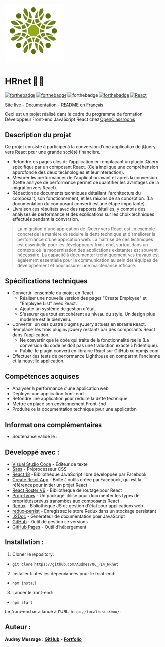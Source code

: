 ![HRnet](/public/logo192.png)

# HRnet 👥💼

[![forthebadge](https://forthebadge.com/images/badges/validated-html5.svg)](https://validator.w3.org/nu/?showsource=yes&showoutline=yes&showimagereport=yes&doc=https%3A%2F%2Faudmes.github.io%2FOC_P14_WealthHealth)
[![forthebadge](https://forthebadge.com/images/badges/uses-css.svg)](https://jigsaw.w3.org/css-validator/validator?uri=https%3A%2F%2Faudmes.github.io%2FOC_P14_WealthHealth%2F&profile=css3svg&usermedium=all&warning=1&vextwarning=&lang=fr)
![forthebadge](https://forthebadge.com/images/badges/uses-js.svg)
[![forthebadge](https://forthebadge.com/images/badges/uses-git.svg)](https://github.com/Audmes)
[![React](https://img.shields.io/badge/react-20232a?style=for-the-badge&logo=react&logocolor=61dafb)](https://reactjs.org/)

[Site live](https://audmes.github.io/OC_P14_HRnet/) - [Documentation](https://github.com/Audmes/OC_P14_HRnet) - <a href="#description-fr-">README en Français</a>

Ceci est un projet réalisé dans le cadre du programme de formation Développeur Front-end JavaScript React chez [OpenClassrooms](https://openclassrooms.com/fr/paths/516-developpeur-dapplication-javascript-react)

## Description du projet
Ce projet consiste à participer à la conversion d’une application de jQuery vers React pour une grande société financière.

- Refondre les pages clés de l’application en remplaçant un plugin jQuery spécifique par un composant React. (Cela implique une compréhension approfondie des deux technologies et leur interaction).
- Mesurer les performances de l'application avant et après la conversion. (Cette analyse de performance permet de quantifier les avantages de la migration vers React).
- Rédaction de documents techniques détaillant l'architecture du composant, son fonctionnement, et les raisons de sa conception. (La documentation du composant converti est une étape importante).
- Livraison des résultats avec des rapports détaillés, y compris des analyses de performance et des explications sur les choix techniques effectués pendant la conversion.

> La migration d'une application de jQuery vers React est un exemple concret de la manière de réduire la dette technique et d'améliorer la performance d'une application web. 
> La maîtrise de ces techniques est essentielle pour les développeurs front-end, surtout dans un contexte où la modernisation des applications existantes est souvent nécessaire. 
> La capacité à documenter techniquement vos travaux est également essentielle pour la communication au sein des équipes de développement et pour assurer une maintenance efficace.


## Spécifications techniques

-   Convertir l'ensemble du projet en React.
    -   Réaliser une nouvelle version des pages "Create Employee" et "Employee List" avec React.
    -   Ajouter un système de gestion d'état.
    -   S'assurer que tout est cohérent au niveau du style. Un design plus moderne est le bienvenu.
-   Convertir l'un des quatre plugins jQuery actuels en librairie React. Remplacer les trois plugins jQuery restants par des composants React dans l'application.
    -   Ne convertir que le code qui traite de la fonctionnalité réelle (La conversion du code ne doit pas une traduction exacte à l'identique).
    -   Publier le plugin converti en librairie React sur GitHub ou npmjs.com
-   Effectuer des tests de performance Lighthouse en comparant l'ancienne et la nouvelle application.

## Compétences acquises
- Analyser la performance d'une application web
- Déployer une application front-end
- Refondre une application pour réduire la dette technique
- Mettre en place son environnement Front-End
- Produire de la documentation technique pour une application

## Informations complémentaires
- Soutenance validé le :

## Développé avec :

-   [Visual Studio Code](https://code.visualstudio.com/) - Éditeur de texte
-   [Sass](https://sass-lang.com/) - Préprocesseur CSS
-   [React 18](https://fr.reactjs.org/) - Bibliothèque JavaScript libre développée par Facebook
-   [Create React App](https://create-react-app.dev/) - Boîte à outils créée par Facebook, qui est la référence pour initier un projet React
-   [React Router V6](https://reactrouter.com/) - Bibliothèque de routage pour React
-   [Prop-types](https://www.npmjs.com/package/prop-types) - Un package utilisé pour documenter les types de propriétés prévus transmises aux composants React
-   [Redux](https://redux.js.org/) - Bibliothèque JS de gestion d'état pour applications web
-   [redux-persist](https://www.npmjs.com/package/redux-persist) - Enregistrez le store Redux dans un stockage persistant
-   [JSDoc](https://jsdoc.app/) - Générateur de documentation pour JavaScript
-   [GitHub](https://github.com/) - Outil de gestion de versions
-   [GitHub Pages](https://pages.github.com/) - Outil d’hébergement

## Installation :

1. Cloner le repository:

-   `git clone https://github.com/Audmes/OC_P14_HRnet`

2. Installer toutes les dépendances pour le front-end:

-   `npm install`

3. Lancer le front-end:

-   `npm start`

Le front-end sera lancé à l'URL:
`http://localhost:3000/`.

## Auteur :

**Audrey Mesnage** : [**GitHub**](https://github.com/Audmes/) - [**Portfolio**](https://amsprods.com/)